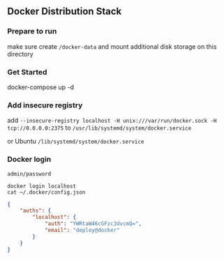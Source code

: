 ## Docker Distribution Stack

### Prepare to run
make sure create `/docker-data` and mount additional disk storage on this directory

### Get Started
docker-compose up -d

### Add insecure registry
add `--insecure-registry localhost -H unix:///var/run/docker.sock -H tcp://0.0.0.0:2375` to `/usr/lib/systemd/system/docker.service` 

or Ubuntu `/lib/systemd/system/docker.service`

### Docker login
`admin/password`

```
docker login localhost
cat ~/.docker/config.json
```

```json
{
	"auths": {
		"localhost": {
			"auth": "YWRtaW46cGFzc3dvcmQ=",
			"email": "deploy@docker"
		}
	}
}
```


